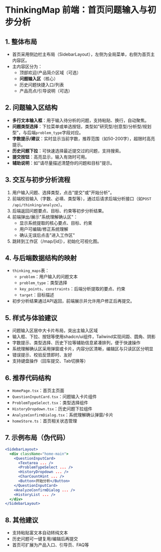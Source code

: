 # ThinkingMap 前端：首页问题输入与初步分析

## 1. 整体布局
- 首页采用侧边栏主布局（SidebarLayout），左侧为全局菜单，右侧为首页主内容区。
- 主内容区分为：
  - 顶部欢迎/产品简介区域（可选）
  - **问题输入区**（核心）
  - 历史问题快捷入口/列表
  - 产品亮点/引导说明（可选）

## 2. 问题输入区结构
- **多行文本输入框**：用于输入待分析的问题，支持粘贴、换行，自动聚焦。
- **问题类型选择**：下拉菜单或单选按钮，类型如"研究型/创意型/分析型/规划型"，与后端`problem_type`字段对应。
- **字数提示/建议**：实时显示当前字数，推荐范围（如50-200字），超限时高亮提示。
- **历史问题下拉**：可快速选择最近提交过的问题，支持搜索。
- **提交按钮**：高亮显示，输入有效时可用。
- **辅助说明**：如"请尽量描述清楚你的问题和目标"提示。

## 3. 交互与初步分析流程
1. 用户输入问题、选择类型，点击"提交"或"开始分析"。
2. 前端校验输入（字数、必填、类型等），通过后请求后端分析接口（如`POST /api/thinking/analyze`）。
3. 后端返回问题要点、目标、约束等初步分析结果。
4. 前端弹出/展示"系统理解确认区"：
   - 显示系统提取的核心要点、目标、约束
   - 用户可编辑/修正系统理解
   - 确认无误后点击"进入工作区"
5. 跳转到工作区（/map/[id]），初始化可视化图。

## 4. 与后端数据结构的映射
- `thinking_maps`表：
  - `problem`：用户输入的问题文本
  - `problem_type`：类型选择
  - `key_points`、`constraints`：后端分析提取的要点、约束
  - `target`：目标描述
- 初步分析结果通过API返回，前端展示并允许用户修正后再提交。

## 5. 样式与体验建议
- 问题输入区居中大卡片布局，突出主输入区域
- 输入框、下拉、按钮等使用shadcn/ui组件，Tailwind实现间距、圆角、阴影
- 字数提示、类型选择、历史下拉等辅助信息紧凑排列，便于快速操作
- 系统理解确认区采用弹窗或卡片，内容分区清晰，编辑区与只读区区分明显
- 错误提示、校验反馈即时、友好
- 支持键盘操作（回车提交、Tab切换等）

## 6. 推荐代码结构
- `HomePage.tsx`：首页主页面
- `QuestionInputCard.tsx`：问题输入卡片组件
- `ProblemTypeSelect.tsx`：类型选择组件
- `HistoryDropdown.tsx`：历史问题下拉组件
- `AnalyzeConfirmDialog.tsx`：系统理解确认弹窗/卡片
- `homeStore.ts`：首页相关状态管理

## 7. 示例布局（伪代码）
```jsx
<SidebarLayout>
  <div className="home-main">
    <QuestionInputCard>
      <Textarea ... />
      <ProblemTypeSelect ... />
      <HistoryDropdown ... />
      <CharCountHint ... />
      <Button>开始分析</Button>
    </QuestionInputCard>
    <AnalyzeConfirmDialog ... />
    <HistoryList ... />
  </div>
</SidebarLayout>
```

## 8. 其他建议
- 支持粘贴富文本自动转纯文本
- 历史问题可一键复用/编辑后再提交
- 首页可扩展为产品入口、引导页、FAQ等 